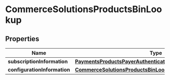 
# CommerceSolutionsProductsBinLookup

## Properties
Name | Type | Description | Notes
------------ | ------------- | ------------- | -------------
**subscriptionInformation** | [**PaymentsProductsPayerAuthenticationSubscriptionInformation**](PaymentsProductsPayerAuthenticationSubscriptionInformation.md) |  |  [optional]
**configurationInformation** | [**CommerceSolutionsProductsBinLookupConfigurationInformation**](CommerceSolutionsProductsBinLookupConfigurationInformation.md) |  |  [optional]



